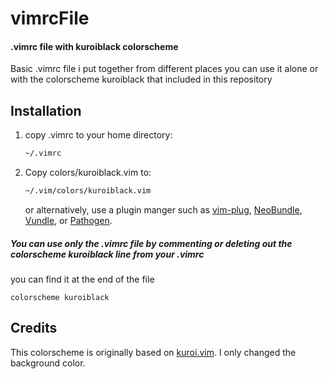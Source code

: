 # vimrcFile
#### .vimrc file with kuroiblack colorscheme

Basic .vimrc file i put together from different places
you can use it alone or with the colorscheme kuroiblack
that included in this repository

## Installation

1.  copy .vimrc to your home directory:

 	```bash
   	~/.vimrc
   	```

2.  Copy colors/kuroiblack.vim to:

    ```bash
    ~/.vim/colors/kuroiblack.vim
    ```

    or alternatively, use a plugin manger such as
    [vim-plug](https://github.com/junegunn/vim-plug),
    [NeoBundle](https://github.com/Shougo/neobundle.vim),
    [Vundle](https://github.com/gmarik/Vundle.vim), or
    [Pathogen](https://github.com/tpope/vim-pathogen).

 #####  You can use only the .vimrc file by commenting or deleting out the colorscheme kuroiblack line from your .vimrc
 you can find it at the end of the file

 ```vim
 colorscheme kuroiblack
 ```

## Credits
This colorscheme is originally based on
[kuroi.vim](https://github.com/aonemd/kuroi.vim). I only changed the background
color.
